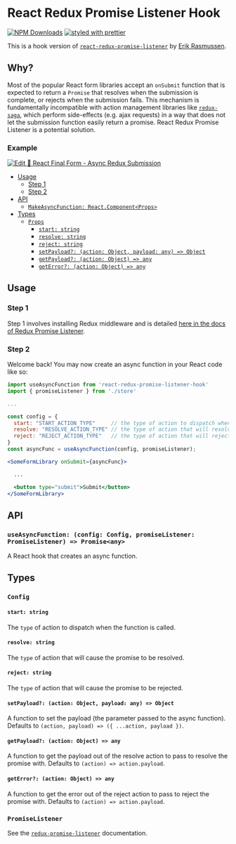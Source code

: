 # React Redux Promise Listener Hook

[![NPM Downloads](https://img.shields.io/npm/dm/react-redux-promise-listener-hook.svg?style=flat)](https://www.npmjs.com/package/react-redux-promise-listener-hook)
[![styled with prettier](https://img.shields.io/badge/styled_with-prettier-ff69b4.svg)](https://github.com/prettier/prettier)

This is a hook version of [`react-redux-promise-listener`](https://github.com/erikras/react-redux-promise-listener) by [Erik Rasmussen](https://github.com/erikras).

## Why?

Most of the popular React form libraries accept an `onSubmit` function that is expected to return a `Promise` that resolves when the submission is complete, or rejects when the submission fails. This mechanism is fundamentally incompatible with action management libraries like [`redux-saga`](https://redux-saga.js.org), which perform side-effects (e.g. ajax requests) in a way that does not let the submission function easily return a promise. React Redux Promise Listener is a potential solution.

### Example

[![Edit 🏁 React Final Form - Async Redux Submission](https://codesandbox.io/static/img/play-codesandbox.svg)](https://codesandbox.io/s/0qqx2xo4n)

<!-- START doctoc generated TOC please keep comment here to allow auto update -->

<!-- DON'T EDIT THIS SECTION, INSTEAD RE-RUN doctoc TO UPDATE -->

<!-- DON'T EDIT THIS SECTION, INSTEAD RE-RUN doctoc TO UPDATE -->

- [Usage](#usage)
  - [Step 1](#step-1)
  - [Step 2](#step-2)
- [API](#api)
  - [`MakeAsyncFunction: React.Component<Props>`](#makeasyncfunction-reactcomponentprops)
- [Types](#types)
  - [`Props`](#props)
    - [`start: string`](#start-string)
    - [`resolve: string`](#resolve-string)
    - [`reject: string`](#reject-string)
    - [`setPayload?: (action: Object, payload: any) => Object`](#setpayload-action-object-payload-any--object)
    - [`getPayload?: (action: Object) => any`](#getpayload-action-object--any)
    - [`getError?: (action: Object) => any`](#geterror-action-object--any)

<!-- END doctoc generated TOC please keep comment here to allow auto update -->

## Usage

### Step 1

Step 1 involves installing Redux middleware and is detailed [here in the docs of Redux Promise Listener](https://github.com/erikras/redux-promise-listener#step-1).

### Step 2

Welcome back! You may now create an async function in your React code like so:

```jsx
import useAsyncFunction from 'react-redux-promise-listener-hook'
import { promiseListener } from './store'

...

const config = {
  start: "START_ACTION_TYPE"     // the type of action to dispatch when this function is called
  resolve: "RESOLVE_ACTION_TYPE" // the type of action that will resolve the promise
  reject: "REJECT_ACTION_TYPE"   // the type of action that will reject the promise
}
const asyncFunc = useAsyncFunction(config, promiseListener);

<SomeFormLibrary onSubmit={asyncFunc}>

  ...

  <button type="submit">Submit</button>
</SomeFormLibrary>
```

## API

### `useAsyncFunction: (config: Config, promiseListener: PromiseListener) => Promise<any>`

A React hook that creates an async function.

## Types

### `Config`

#### `start: string`

The `type` of action to dispatch when the function is called.

#### `resolve: string`

The `type` of action that will cause the promise to be resolved.

#### `reject: string`

The `type` of action that will cause the promise to be rejected.

#### `setPayload?: (action: Object, payload: any) => Object`

A function to set the payload (the parameter passed to the async function). Defaults to `(action, payload) => ({ ...action, payload })`.

#### `getPayload?: (action: Object) => any`

A function to get the payload out of the resolve action to pass to resolve the promise with. Defaults to `(action) => action.payload`.

#### `getError?: (action: Object) => any`

A function to get the error out of the reject action to pass to reject the promise with. Defaults to `(action) => action.payload`.

### `PromiseListener`

See the [`redux-promise-listener`](https://github.com/erikras/redux-promise-listener#promiselistener) documentation.
